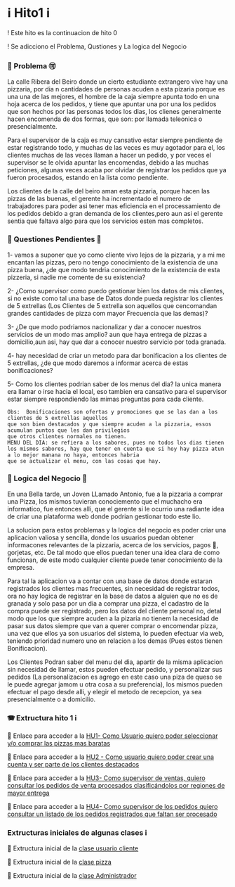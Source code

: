 # ℹ️ Hito1 ℹ️
  ! Este hito es la continuacion de hito 0
  
  ! Se adicciono el Problema, Qustiones y La logica del Negocio

### 🦯 Problema 🉑

 La calle Ribera del Beiro donde un cierto estudiante extrangero vive hay una pizzaria, por dia n cantidades de personas acuden a esta pizaria porque es una una de las mejores, el hombre de la caja siempre apunta todo en una hoja acerca de los pedidos, y tiene que apuntar una por una los pedidos que son hechos por las personas todos los dias, los clienes generalmente hacen encomenda de dos formas, que son: por llamada teleonica o presencialmente.
 
 Para el supervisor de la caja es muy cansativo estar siempre pendiente de estar registrando todo, y muchas de las veces es muy agotador para el, los clientes muchas de las veces llaman a hacer un pedido, y por veces el supervisor se le olvida apuntar las encomendas, debido a las muchas peticiones, algunas veces acaba por olvidar de registrar los pedidos que ya fueron procesados, estando en la lista como pendiente.
 
 Los clientes de la calle del beiro aman esta pizzaria, porque hacen las pizzas de las buenas, el gerente ha incrementado el numero de trabajadores para poder asi tener mas eficiencia en el processamiento de los pedidos debido a gran demanda de los clientes,pero aun asi el gerente sentia que faltava algo para que los servicios esten mas completos. 
 
### 📖 Questiones Pendientes 📖
 
  1- vamos a suponer que yo como cliente vivo lejos de la pizzaria, y a mi me encantan las pizzas, pero no tengo conocimiento de la existencia de una pizza buena, ¿de que modo tendria conocimiento de la existencia de esta pizzeria, si nadie me comente de su existencia?
	
  2- ¿Como supervisor como puedo gestionar bien los datos de mis clientes, si no existe como tal una base de Datos donde pueda registrar los clientes de 5 extrellas (Los Clientes de 5 extrella son aquellos que cencomandan grandes cantidades de pizza com mayor Frecuencia que las demas)?

  3- ¿De que modo podriamos nacionalizar y dar a conocer nuestros servicios de un modo mas amplio? aun que haya entrega de pizzas a domicilio,aun asi, hay que dar a conocer nuestro servicio por toda granada.
	
  4- hay necesidad de criar un metodo para dar bonificacion a los clientes de 5 extrellas, ¿de que modo daremos a informar acerca de estas bonificaciones?
	 
 5- Como los clientes podrian saber de los menus del dia? la unica manera era llamar o irse hacia el local, eso tambien era cansativo para el supervisor estar siempre respondiendo las mimas preguntas para cada cliente.

    Obs:  Bonificaciones son ofertas y promociones que se las dan a los clientes de 5 extrellas aquellos 
	que son bien destacados y que siempre acuden a la pizzaria, essos acumulan puntos que les dan privilegios 
	que otros clientes normales no tienen. 
	MENU DEL DIA: se refiera a los sabores, pues no todos los dias tienen 
	los mismos sabores, hay que tener en cuenta que si hoy hay pizza atun a lo mejor manana no haya, entonces habria 
	que se actualizar el menu, con las cosas que hay.
			 

 
### 📑 Logica del Negocio 📑
	   
   En una Bella tarde, un Joven LLamado Antonio, fue a la pizzaria a comprar una Pizza, los mismos tuvieran conociemento que el muchacho era informatico, fue entonces alli, que el gerente si le ocurrio una radiante idea de criar una plataforma web donde podrian gestionar todo este lio.
	 
La solucion para estos problemas y la logica del negocio es poder criar una aplicacion valiosa y sencilla, donde los usuarios puedan obtener informacones relevantes de la pizzaria, acerca de los servicios, pagos 💸, gorjetas, etc. De tal modo que ellos puedan tener una idea clara de como funcionan, de este modo cualquier cliente puede tener conocimiento de la empresa.

Para tal la aplicacion va a contar con una base de datos donde estaran registrados los clientes mas frecuentes, sin necesidad de registrar todos, ora no hay logica de registrar en la base de datos a alguien que no es de granada y solo pasa por un dia a comprar una pizza, el cadastro de la compra puede ser registrado, pero los datos del cliente personal no, detal modo que los que siempre acuden a la pizaria no tienem la necesidad de pasar sus datos siempre que van a querer comprar o encomendar pizza, una vez que ellos ya son usuarios del sistema, lo pueden efectuar via web, teniendo prioridad numero uno en relacion a los demas (Pues estos tienen Bonificacion). 

Los Clientes Podran saber del menu del dia, apartir de la misma aplicacion sin necesidad de llamar, estos pueden efectuar pedido, y personalizar sus pedidos (La personalizacion es agrego en este caso una piza de queso se le puede agregar jamom u otra cosa a su preferencia), los mismos pueden efectuar el pago desde alli, y elegir el metodo de recepcion, ya sea presencialmente o a domicilio.


### 🪗 Extructura hito 1  ℹ️

🔗 Enlace para acceder a la [HU1- Como Usuario quiero poder seleccionar y/o comprar las pizzas mas baratas](https://github.com/Manzambi/Manzambi_Antonio_CC2223/issues/1)

🔗 Enlace para acceder a la [HU2 - Como usuario quiero poder crear una cuenta y ser parte de los clientes destacados](https://github.com/Manzambi/Manzambi_Antonio_CC2223/issues/2)

🔗 Enlace para acceder a la  [HU3- Como supervisor de ventas, quiero consultar los pedidos de venta procesados clasificándolos por regiones de mayor entrega](https://github.com/Manzambi/Manzambi_Antonio_CC2223/issues/3)

🔗 Enlace para acceder a la [HU4- Como supervisor de los pedidos quiero consultar un listado de los pedidos registrados que faltan ser procesado](https://github.com/Manzambi/Manzambi_Antonio_CC2223/issues/4)

### Extructuras iniciales de algunas clases ℹ️
 
 🔗 Extructura inicial de la [clase usuario cliente](https://github.com/Manzambi/Manzambi_Antonio_CC2223/blob/main/Docs/Hito%201/src/Cliente/cliente.component.ts)

🔗 Extructura inicial de la [clase pizza](https://github.com/Manzambi/Manzambi_Antonio_CC2223/tree/main/Docs/Hito%201/src/Pizza)

🔗 Extructura inicial de la [clase Administrador](https://github.com/Manzambi/Manzambi_Antonio_CC2223/blob/main/Docs/Hito%201/src/AdmSistem/adm-sistema.component.ts)
